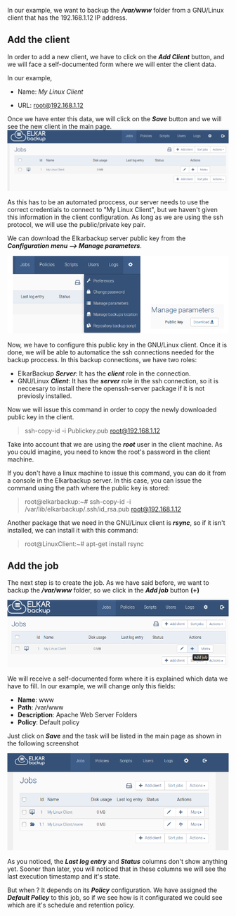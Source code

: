 In our example, we want to backup the **_\/var\/www_** folder from a GNU\/Linux client that has the 192.168.1.12 IP address.

## Add the client

In order to add a new client, we have to click on the **_Add Client_** button, and we will face a self-documented form where we will enter the client data.

In our example,

* Name: _My Linux Client_

* URL: root@192.168.1.12


Once we have enter this data, we will click on the **_Save_** button and we will see the new client in the main page.
![](/assets/clients_tasks_03.png)

As this has to be an automated proccess, our server needs to use the correct credentials to connect to "My Linux Client", but we haven't given this information in the client configuration. As long as we are using the ssh protocol, we will use the public\/private key pair.

We can download the Elkarbackup server public key from the **_Configuration menu --&gt; Manage parameters_**.

![](/assets/clients_jobs_04.png)

Now, we have to configure this public key in the GNU\/Linux client. Once it is done, we will be able to automatice the ssh connections needed for the backup proccess. In this backup connections, we have two roles:

* ElkarBackup _**Server**_: It has the _**client**_ role in the connection.
* GNU\/Linux _**Client**_: It has the _**server**_ role in the ssh connection, so it is neccesary to install there the openssh-server package if it is not previosly installed.

Now we will issue this command in order to copy the newly downloaded public key in the client.

> ssh-copy-id -i Publickey.pub root@192.168.1.12

Take into account that we are using the _**root**_ user in the client machine. As you could imagine, you need to know the root's password in the client machine.

If you don't have a linux machine to issue this command, you can do it from a console in the Elkarbackup server. In this case, you can issue the command using the path where the public key is stored:

> root@elkarbackup:~\# ssh-copy-id -i \/var\/lib\/elkarbackup\/.ssh\/id\_rsa.pub root@192.168.1.12

Another package that we need in the GNU\/Linux client is **_rsync_**, so if it isn't installed, we can install it with this command:

> root@LinuxClient:~\# apt-get install rsync

## Add the job

The next step is to create the job. As we have said before, we want to backup the **_\/var\/www_** folder, so we click in the **_Add job_** button **\(+\)**

![](/assets/clients_jobs_05.png)

We will receive a self-documented form where it is explained which data we have to fill. In our example, we will change only this fields:

* **Name**: www
* **Path**: \/var\/www
* **Description**: Apache Web Server Folders
* **Policy**: Default policy

Just click on **_Save_** and the task will be listed in the main page as shown in the following screenshot

![](/assets/clients_tasks_04.png)

As you noticed, the **_Last log entry_** and **_Status_** columns don't show anything yet. Sooner than later, you will noticed that in these columns we will see the last execution timestamp and it's state. 

But when ? It depends on its _**Policy**_ configuration. We have assigned the _**Default Policy**_ to this job, so if we see how is it configurated we could see which are it's schedule and retention policy.

